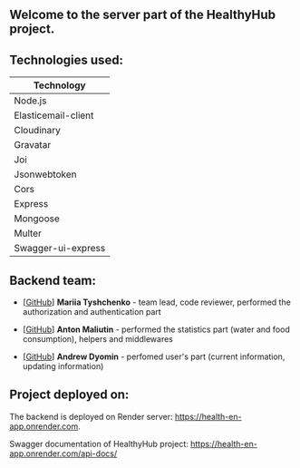 ## Welcome to the server part of the HealthyHub project.

## Technologies used:

| Technology          |
| ------------------- |
| Node.js             |
| Elasticemail-client |
| Cloudinary          |
| Gravatar            |
| Joi                 |
| Jsonwebtoken        |
| Cors                |
| Express             |
| Mongoose            |
| Multer              |
| Swagger-ui-express  |

## Backend team:

- [[GitHub](https://github.com/M-Tyshchenko)] **Mariia Tyshchenko** - team lead, code reviewer, performed the authorization and authentication part

- [[GitHub](https://github.com/Enab13d)] **Anton Maliutin** - performed the statistics part (water and food consumption), helpers and middlewares

- [[GitHub](https://github.com/AndrewDyomin)] **Andrew Dyomin** - perfomed user's part (current information, updating information)

## Project deployed on:

The backend is deployed on Render server: https://health-en-app.onrender.com.

Swagger documentation of HealthyHub project: https://health-en-app.onrender.com/api-docs/
